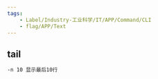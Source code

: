```yaml
---
tags:
    - Label/Industry-工业科学/IT/APP/Command/CLI
    - flag/APP/Text
---
```


## tail

```bash
-n 10 显示最后10行
```